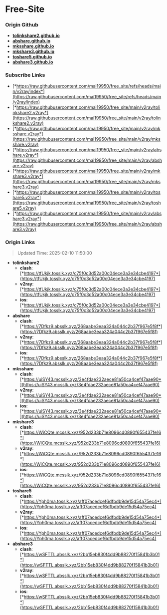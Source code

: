 # Free-Site

### Origin Github

- [**tolinkshare2.github.io**](https://github.com/tolinkshare2/tolinkshare2.github.io)
- [**abshare.github.io**](https://github.com/abshare/abshare.github.io)
- [**mksshare.github.io**](https://github.com/mksshare/mksshare.github.io)
- [**mkshare3.github.io**](https://github.com/mkshare3/mkshare3.github.io)
- [**toshare5.github.io**](https://github.com/toshare5/toshare5.github.io)
- [**abshare3.github.io**](https://github.com/abshare3/abshare3.github.io)

### Subscribe Links

- [*https://raw.githubusercontent.com/mai19950/free_site/refs/heads/main/v2ray/index*](https://raw.githubusercontent.com/mai19950/free_site/refs/heads/main/v2ray/index)
- [*https://raw.githubusercontent.com/mai19950/free_site/main/v2ray/tolinkshare2.v2ray*](https://raw.githubusercontent.com/mai19950/free_site/main/v2ray/tolinkshare2.v2ray)
- [*https://raw.githubusercontent.com/mai19950/free_site/main/v2ray/mksshare.v2ray*](https://raw.githubusercontent.com/mai19950/free_site/main/v2ray/mksshare.v2ray)
- [*https://raw.githubusercontent.com/mai19950/free_site/main/v2ray/abshare.v2ray*](https://raw.githubusercontent.com/mai19950/free_site/main/v2ray/abshare.v2ray)
- [*https://raw.githubusercontent.com/mai19950/free_site/main/v2ray/mkshare3.v2ray*](https://raw.githubusercontent.com/mai19950/free_site/main/v2ray/mkshare3.v2ray)
- [*https://raw.githubusercontent.com/mai19950/free_site/main/v2ray/toshare5.v2ray*](https://raw.githubusercontent.com/mai19950/free_site/main/v2ray/toshare5.v2ray)
- [*https://raw.githubusercontent.com/mai19950/free_site/main/v2ray/abshare3.v2ray*](https://raw.githubusercontent.com/mai19950/free_site/main/v2ray/abshare3.v2ray)

### Origin Links

> Updated Time: 2025-02-10 11:50:00

- **tolinkshare2**
  - **clash**: [*https://tfUkjk.tosslk.xyz/c75f0c3d52a00c04ece3a3e34cbe4197*](https://tfUkjk.tosslk.xyz/c75f0c3d52a00c04ece3a3e34cbe4197)
  - **v2ray**: [*https://tfUkjk.tosslk.xyz/c75f0c3d52a00c04ece3a3e34cbe4197*](https://tfUkjk.tosslk.xyz/c75f0c3d52a00c04ece3a3e34cbe4197)
  - **ios**: [*https://tfUkjk.tosslk.xyz/c75f0c3d52a00c04ece3a3e34cbe4197*](https://tfUkjk.tosslk.xyz/c75f0c3d52a00c04ece3a3e34cbe4197)
- **abshare**
  - **clash**: [*https://7Dfkz9.absslk.xyz/268aabe3eaa324a044c2b37f967e5f8f*](https://7Dfkz9.absslk.xyz/268aabe3eaa324a044c2b37f967e5f8f)
  - **v2ray**: [*https://7Dfkz9.absslk.xyz/268aabe3eaa324a044c2b37f967e5f8f*](https://7Dfkz9.absslk.xyz/268aabe3eaa324a044c2b37f967e5f8f)
  - **ios**: [*https://7Dfkz9.absslk.xyz/268aabe3eaa324a044c2b37f967e5f8f*](https://7Dfkz9.absslk.xyz/268aabe3eaa324a044c2b37f967e5f8f)
- **mksshare**
  - **clash**: [*https://uiSY43.mcsslk.xyz/3e4fdae232aece81a50ca4cef47aae90*](https://uiSY43.mcsslk.xyz/3e4fdae232aece81a50ca4cef47aae90)
  - **v2ray**: [*https://uiSY43.mcsslk.xyz/3e4fdae232aece81a50ca4cef47aae90*](https://uiSY43.mcsslk.xyz/3e4fdae232aece81a50ca4cef47aae90)
  - **ios**: [*https://uiSY43.mcsslk.xyz/3e4fdae232aece81a50ca4cef47aae90*](https://uiSY43.mcsslk.xyz/3e4fdae232aece81a50ca4cef47aae90)
- **mkshare3**
  - **clash**: [*https://WiCQte.mcsslk.xyz/952d233b71e8096cd0890f655437fe16*](https://WiCQte.mcsslk.xyz/952d233b71e8096cd0890f655437fe16)
  - **v2ray**: [*https://WiCQte.mcsslk.xyz/952d233b71e8096cd0890f655437fe16*](https://WiCQte.mcsslk.xyz/952d233b71e8096cd0890f655437fe16)
  - **ios**: [*https://WiCQte.mcsslk.xyz/952d233b71e8096cd0890f655437fe16*](https://WiCQte.mcsslk.xyz/952d233b71e8096cd0890f655437fe16)
- **toshare5**
  - **clash**: [*https://Yph0ma.tosslk.xyz/aff07acedcef6dfbdb9de15d54a75ec4*](https://Yph0ma.tosslk.xyz/aff07acedcef6dfbdb9de15d54a75ec4)
  - **v2ray**: [*https://Yph0ma.tosslk.xyz/aff07acedcef6dfbdb9de15d54a75ec4*](https://Yph0ma.tosslk.xyz/aff07acedcef6dfbdb9de15d54a75ec4)
  - **ios**: [*https://Yph0ma.tosslk.xyz/aff07acedcef6dfbdb9de15d54a75ec4*](https://Yph0ma.tosslk.xyz/aff07acedcef6dfbdb9de15d54a75ec4)
- **abshare3**
  - **clash**: [*https://wSFTTL.absslk.xyz/2bb15eb830f4dd9b88270f15841b3b01*](https://wSFTTL.absslk.xyz/2bb15eb830f4dd9b88270f15841b3b01)
  - **v2ray**: [*https://wSFTTL.absslk.xyz/2bb15eb830f4dd9b88270f15841b3b01*](https://wSFTTL.absslk.xyz/2bb15eb830f4dd9b88270f15841b3b01)
  - **ios**: [*https://wSFTTL.absslk.xyz/2bb15eb830f4dd9b88270f15841b3b01*](https://wSFTTL.absslk.xyz/2bb15eb830f4dd9b88270f15841b3b01)
